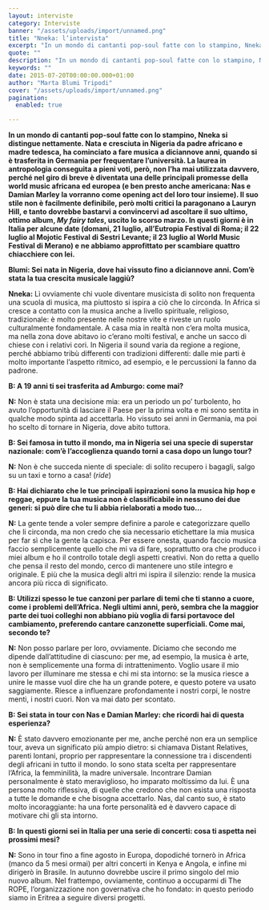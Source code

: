 ```yaml
---
layout: interviste
category: Interviste
banner: "/assets/uploads/import/unnamed.png"
title: "Nneka: l’intervista"
excerpt: "In un mondo di cantanti pop-soul fatte con lo stampino, Nneka si distingue nettamente. Nata e cresciuta in Nigeria da padre africano e madre tedesca, ha cominciato a fare musica a diciannove anni, quando si è trasferita in Germania per frequentare l’università. La laurea in antropologia conseguita a pieni voti, però, non l’ha mai utilizzata…"
quote: ""
description: "In un mondo di cantanti pop-soul fatte con lo stampino, Nneka si distingue nettamente. Nata e cresciuta in Nigeria da padre africano e madre tedesca, ha cominciato a fare musica a diciannove anni, quando si è trasferita in Germania per frequentare l’università. La laurea in antropologia conseguita a pieni voti, però, non l’ha mai utilizzata…"
keywords: ""
date: 2015-07-20T00:00:00.000+01:00
author: "Marta Blumi Tripodi"
cover: "/assets/uploads/import/unnamed.png"
pagination:
  enabled: true

---
```


**In un mondo di cantanti pop-soul fatte con lo stampino, Nneka si distingue nettamente. Nata e cresciuta in Nigeria da padre africano e madre tedesca, ha cominciato a fare musica a diciannove anni, quando si è trasferita in Germania per frequentare l’università. La laurea in antropologia conseguita a pieni voti, però, non l’ha mai utilizzata davvero, perché nel giro di breve è diventata una delle principali promesse della world music africana ed europea (e ben presto anche americana: Nas e Damian Marley la vorranno come opening act del loro tour insieme). Il suo stile non è facilmente definibile, però molti critici la paragonano a Lauryn Hill, e tanto dovrebbe bastarvi a convincervi ad ascoltare il suo ultimo, ottimo album, _My fairy tales_, uscito lo scorso marzo. In questi giorni è in Italia per alcune date (domani, 21 luglio, all’Eutropia Festival di Roma; il 22 luglio al Mojotic Festival di Sestri Levante; il 23 luglio al World Music Festival di Merano) e ne abbiamo approfittato per scambiare quattro chiacchiere con lei.**

**Blumi: Sei nata in Nigeria, dove hai vissuto fino a diciannove anni. Com’è stata la tua crescita musicale laggiù?**

**Nneka:** Lì ovviamente chi vuole diventare musicista di solito non frequenta una scuola di musica, ma piuttosto si ispira a ciò che lo circonda. In Africa si cresce a contatto con la musica anche a livello spirituale, religioso, tradizionale: è molto presente nelle nostre vite e riveste un ruolo culturalmente fondamentale. A casa mia in realtà non c’era molta musica, ma nella zona dove abitavo io c’erano molti festival, e anche un sacco di chiese con i relativi cori. In Nigeria il sound varia da regione a regione, perché abbiamo tribù differenti con tradizioni differenti: dalle mie parti è molto importante l’aspetto ritmico, ad esempio, e le percussioni la fanno da padrone.

**B: A 19 anni ti sei trasferita ad Amburgo: come mai?**

**N:** Non è stata una decisione mia: era un periodo un po’ turbolento, ho avuto l’opportunità di lasciare il Paese per la prima volta e mi sono sentita in qualche modo spinta ad accettarla. Ho vissuto sei anni in Germania, ma poi ho scelto di tornare in Nigeria, dove abito tuttora.

**B: Sei famosa in tutto il mondo, ma in Nigeria sei una specie di superstar nazionale: com’è l’accoglienza quando torni a casa dopo un lungo tour?**

**N:** Non è che succeda niente di speciale: di solito recupero i bagagli, salgo su un taxi e torno a casa! (_ride_)

**B: Hai dichiarato che le tue principali ispirazioni sono la musica hip hop e reggae, eppure la tua musica non è classificabile in nessuno dei due generi: si può dire che tu li abbia rielaborati a modo tuo…**

**N:** La gente tende a voler sempre definire a parole e categorizzare quello che li circonda, ma non credo che sia necessario etichettare la mia musica per far sì che la gente la capisca. Per essere onesta, quando faccio musica faccio semplicemente quello che mi va di fare, soprattutto ora che produco i miei album e ho il controllo totale degli aspetti creativi. Non do retta a quello che pensa il resto del mondo, cerco di mantenere uno stile integro e originale. E più che la musica degli altri mi ispira il silenzio: rende la musica ancora più ricca di significato.

**B: Utilizzi spesso le tue canzoni per parlare di temi che ti stanno a cuore, come i problemi dell’Africa. Negli ultimi anni, però, sembra che la maggior parte dei tuoi colleghi non abbiano più voglia di farsi portavoce del cambiamento, preferendo cantare canzonette superficiali. Come mai, secondo te?**

**N:** Non posso parlare per loro, ovviamente. Diciamo che secondo me dipende dall’attitudine di ciascuno: per me, ad esempio, la musica è arte, non è semplicemente una forma di intrattenimento. Voglio usare il mio lavoro per illuminare me stessa e chi mi sta intorno: se la musica riesce a unire le masse vuol dire che ha un grande potere, e questo potere va usato saggiamente. Riesce a influenzare profondamente i nostri corpi, le nostre menti, i nostri cuori. Non va mai dato per scontato.

**B: Sei stata in tour con Nas e Damian Marley: che ricordi hai di questa esperienza?**

**N:** È stato davvero emozionante per me, anche perché non era un semplice tour, aveva un significato più ampio dietro: si chiamava Distant Relatives, parenti lontani, proprio per rappresentare la connessione tra i discendenti degli africani in tutto il mondo. Io sono stata scelta per rappresentare l’Africa, la femminilità, la madre universale. Incontrare Damian personalmente è stato meraviglioso, ho imparato moltissimo da lui. È una persona molto riflessiva, di quelle che credono che non esista una risposta a tutte le domande e che bisogna accettarlo. Nas, dal canto suo, è stato molto incoraggiante: ha una forte personalità ed è davvero capace di motivare chi gli sta intorno.

**B: In questi giorni sei in Italia per una serie di concerti: cosa ti aspetta nei prossimi mesi?**

**N:** Sono in tour fino a fine agosto in Europa, dopodiché tornerò in Africa (manco da 5 mesi ormai) per altri concerti in Kenya e Angola, e infine mi dirigerò in Brasile. In autunno dovrebbe uscire il primo singolo del mio nuovo album. Nel frattempo, ovviamente, continuo a occuparmi di The ROPE, l’organizzazione non governativa che ho fondato: in questo periodo siamo in Eritrea a seguire diversi progetti.
